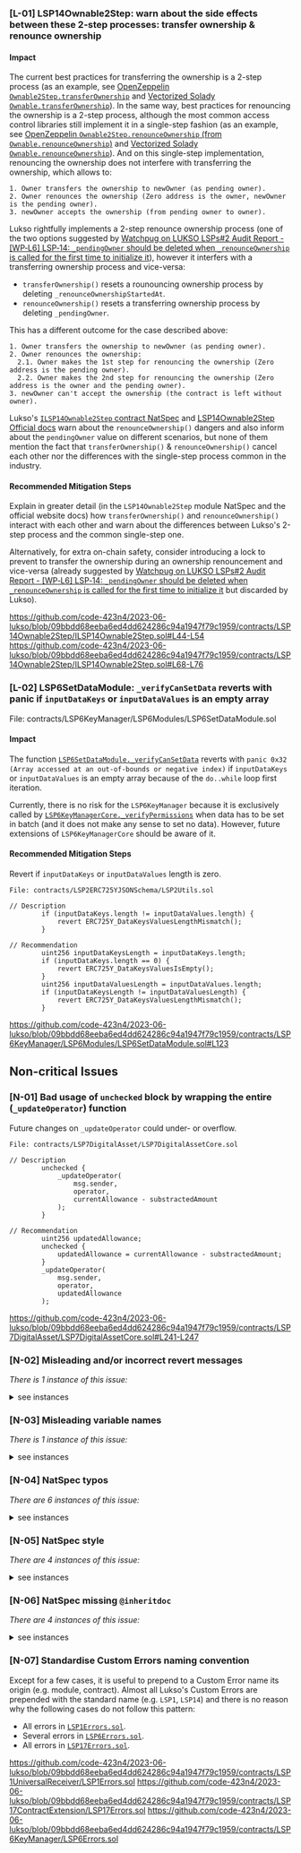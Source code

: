 ### [L-01] LSP14Ownable2Step: warn about the side effects between these 2-step processes: transfer ownership & renounce ownership

#### Impact

The current best practices for transferring the ownership is a 2-step process (as an example, see [OpenZeppelin `Ownable2Step.transferOwnership`](https://github.com/OpenZeppelin/openzeppelin-contracts/blob/v4.9.2/contracts/access/Ownable2Step.sol#L35) and [Vectorized Solady `Ownable.transferOwnership`](https://github.com/Vectorized/solady/blob/main/src/auth/Ownable.sol#L124)). In the same way, best practices for renouncing the ownership is a 2-step process, although the most common access control libraries still implement it in a single-step fashion (as an example, see [OpenZeppelin `Ownable2Step.renounceOwnership` (from `Ownable.renounceOwnership`)](https://github.com/OpenZeppelin/openzeppelin-contracts/blob/v4.9.2/contracts/access/Ownable.sol#L61) and [Vectorized Solady `Ownable.renounceOwnership`](https://github.com/Vectorized/solady/blob/main/src/auth/Ownable.sol#L136)). And on this single-step implementation, renouncing the ownership does not interfere with transferring the ownership, which allows to:

```
1. Owner transfers the ownership to newOwner (as pending owner).
2. Owner renounces the ownership (Zero address is the owner, newOwner is the pending owner).
3. newOwner accepts the ownership (from pending owner to owner).
```

Lukso rightfully implements a 2-step renounce ownership process (one of the two options suggested by [Watchpug on LUKSO LSPs#2 Audit Report - [WP‐L6] LSP‐14: `_pendingOwner` should be deleted when `_renounceOwnership` is called for the first time to initialize it](https://github.com/code-423n4/2023-06-lukso/blob/09bbdd68eeba6ed4dd624286c94a1947f79c1959/audits/Watchpug_audit_2022_12_15.pdf)), however it interfers with a transferring ownership process and vice-versa:

- `transferOwnership()` resets a rounouncing ownership process by deleting `_renounceOwnershipStartedAt`.
- `renounceOwnership()` resets a transferring ownership process by deleting `_pendingOwner`.

This has a different outcome for the case described above:

```
1. Owner transfers the ownership to newOwner (as pending owner).
2. Owner renounces the ownership:
  2.1. Owner makes the 1st step for renouncing the ownership (Zero address is the pending owner).
  2.2. Owner makes the 2nd step for renouncing the ownership (Zero address is the owner and the pending owner).
3. newOwner can't accept the ownership (the contract is left without owner).
```

Lukso's [`ILSP14Ownable2Step` contract NatSpec](https://github.com/code-423n4/2023-06-lukso/blob/09bbdd68eeba6ed4dd624286c94a1947f79c1959/contracts/LSP14Ownable2Step/ILSP14Ownable2Step.sol#L74) and [LSP14Ownable2Step Official docs](https://docs.lukso.tech/contracts/contracts/LSP14Ownable2Step/#renounceownership) warn about the `renounceOwnership()` dangers and also inform about the `pendingOwner` value on different scenarios, but none of them mention the fact that `transferOwnership()` & `renounceOwnership()` cancel each other nor the differences with the single-step process common in the industry.

#### Recommended Mitigation Steps

Explain in greater detail (in the `LSP14Ownable2Step` module NatSpec and the official website docs) how `transferOwnership()` and `renounceOwnership()` interact with each other and warn about the differences between Lukso's 2-step process and the common single-step one.

Alternatively, for extra on-chain safety, consider introducing a lock to prevent to transfer the ownership during an ownership renouncement and vice-versa (already suggested by [Watchpug on LUKSO LSPs#2 Audit Report - [WP‐L6] LSP‐14: `_pendingOwner` should be deleted when `_renounceOwnership` is called for the first time to initialize it](https://github.com/code-423n4/2023-06-lukso/blob/09bbdd68eeba6ed4dd624286c94a1947f79c1959/audits/Watchpug_audit_2022_12_15.pdf) but discarded by Lukso).

https://github.com/code-423n4/2023-06-lukso/blob/09bbdd68eeba6ed4dd624286c94a1947f79c1959/contracts/LSP14Ownable2Step/ILSP14Ownable2Step.sol#L44-L54
https://github.com/code-423n4/2023-06-lukso/blob/09bbdd68eeba6ed4dd624286c94a1947f79c1959/contracts/LSP14Ownable2Step/ILSP14Ownable2Step.sol#L68-L76

### [L-02] LSP6SetDataModule: `_verifyCanSetData` reverts with panic if `inputDataKeys` or `inputDataValues` is an empty array

File: contracts/LSP6KeyManager/LSP6Modules/LSP6SetDataModule.sol

#### Impact

The function [`LSP6SetDataModule._verifyCanSetData`](https://github.com/code-423n4/2023-06-lukso/blob/09bbdd68eeba6ed4dd624286c94a1947f79c1959/contracts/LSP6KeyManager/LSP6Modules/LSP6SetDataModule.sol#L116) reverts with `panic 0x32 (Array accessed at an out-of-bounds or negative index)` if `inputDataKeys` or `inputDataValues` is an empty array because of the `do..while` loop first iteration.

Currently, there is no risk for the `LSP6KeyManager` because it is exclusively called by [`LSP6KeyManagerCore._verifyPermissions`](https://github.com/code-423n4/2023-06-lukso/blob/09bbdd68eeba6ed4dd624286c94a1947f79c1959/contracts/LSP6KeyManager/LSP6KeyManagerCore.sol#L489) when data has to be set in batch (and it does not make any sense to set no data). However, future extensions of `LSP6KeyManagerCore` should be aware of it.

#### Recommended Mitigation Steps

Revert if `inputDataKeys` or `inputDataValues` length is zero.

```solidity
File: contracts/LSP2ERC725YJSONSchema/LSP2Utils.sol

// Description
        if (inputDataKeys.length != inputDataValues.length) {
            revert ERC725Y_DataKeysValuesLengthMismatch();
        }

// Recommendation
        uint256 inputDataKeysLength = inputDataKeys.length;
        if (inputDataKeys.length == 0) {
            revert ERC725Y_DataKeysValuesIsEmpty();
        }
        uint256 inputDataValuesLength = inputDataValues.length;
        if (inputDataKeysLength != inputDataValuesLength) {
            revert ERC725Y_DataKeysValuesLengthMismatch();
        }
```

https://github.com/code-423n4/2023-06-lukso/blob/09bbdd68eeba6ed4dd624286c94a1947f79c1959/contracts/LSP6KeyManager/LSP6Modules/LSP6SetDataModule.sol#L123

## Non-critical Issues

### [N-01] Bad usage of `unchecked` block by wrapping the entire (`_updateOperator`) function

Future changes on `_updateOperator` could under- or overflow.

```solidity
File: contracts/LSP7DigitalAsset/LSP7DigitalAssetCore.sol

// Description
        unchecked {
            _updateOperator(
                msg.sender,
                operator,
                currentAllowance - substractedAmount
            );
        }

// Recommendation
        uint256 updatedAllowance;
        unchecked {
            updatedAllowance = currentAllowance - substractedAmount;
        }
        _updateOperator(
            msg.sender,
            operator,
            updatedAllowance
        );
```

https://github.com/code-423n4/2023-06-lukso/blob/09bbdd68eeba6ed4dd624286c94a1947f79c1959/contracts/LSP7DigitalAsset/LSP7DigitalAssetCore.sol#L241-L247

### [N-02] Misleading and/or incorrect revert messages

_There is 1 instance of this issue:_

<details>
<summary>see instances</summary>

```solidity
File: contracts/LSP2ERC725YJSONSchema/LSP2Utils.sol

// Description
        require(dataKey.length >= 2, "MUST be longer than 2 characters");

// Recommendation
        require(dataKey.length >= 2, "MUST be longer than 1 character"); // "LSP2: must be >= 2 characters"
```

https://github.com/code-423n4/2023-06-lukso/blob/09bbdd68eeba6ed4dd624286c94a1947f79c1959/contracts/LSP2ERC725YJSONSchema/LSP2Utils.sol#L36

</details>

### [N-03] Misleading variable names

_There is 1 instance of this issue:_

<details>
<summary>see instances</summary>

```solidity
File: contracts/LSP2ERC725YJSONSchema/LSP2Utils.sol

// Description
        bytes32 hashFunctionDigest = keccak256(bytes(hashFunction));
        bytes32 jsonDigest = keccak256(bytes(assetBytes));

        return abi.encodePacked(bytes4(hashFunctionDigest), jsonDigest, url);

// Recommendation
        bytes32 hashFunctionDigest = keccak256(bytes(hashFunction));
        bytes32 assetDigest = keccak256(bytes(assetBytes));

        return abi.encodePacked(bytes4(hashFunctionDigest), assetDigest, url);
```

https://github.com/code-423n4/2023-06-lukso/blob/09bbdd68eeba6ed4dd624286c94a1947f79c1959/contracts/LSP2ERC725YJSONSchema/LSP2Utils.sol#L221-L224

</details>

### [N-04] NatSpec typos

_There are 6 instances of this issue:_

<details>
<summary>see instances</summary>

```solidity
File: contracts/LSP0ERC725Account/LSP0ERC725AccountCore.sol

// Description
     * 2. Query the ERC725Y storage with the data key `[_LSP1_UNIVERSAL_RECEIVER_DELEGATE_KEY] + <bytes32 typeId>`.

// Recommendation
     * 2. Query the ERC725Y storage with the data key `[_LSP1_UNIVERSAL_RECEIVER_DELEGATE_PREFIX] + <bytes32 typeId>`.
```

https://github.com/code-423n4/2023-06-lukso/blob/09bbdd68eeba6ed4dd624286c94a1947f79c1959/contracts/LSP0ERC725Account/LSP0ERC725AccountCore.sol#L444

```solidity
File: contracts/LSP0ERC725Account/LSP0ERC725AccountCore.sol

// Description
        // Generate the data key {_LSP1_UNIVERSAL_RECEIVER_DELEGATE_KEY + <bytes32 typeId>}

// Recommendation
        // Generate the data key {_LSP1_UNIVERSAL_RECEIVER_DELEGATE_PREFIX + <bytes32 typeId>}
```

https://github.com/code-423n4/2023-06-lukso/blob/09bbdd68eeba6ed4dd624286c94a1947f79c1959/contracts/LSP0ERC725Account/LSP0ERC725AccountCore.sol#L496

```solidity
File: contracts/LSP0ERC725Account/LSP0ERC725AccountCore.sol

// Description
        // Query the ERC725Y storage with the data key {_LSP1_UNIVERSAL_RECEIVER_DELEGATE_KEY + <bytes32 typeId>}

// Recommendation
        // Query the ERC725Y storage with the data key {_LSP1_UNIVERSAL_RECEIVER_DELEGATE_PREFIX + <bytes32 typeId>}
```

https://github.com/code-423n4/2023-06-lukso/blob/09bbdd68eeba6ed4dd624286c94a1947f79c1959/contracts/LSP0ERC725Account/LSP0ERC725AccountCore.sol#L502

```solidity
File: contracts/LSP2ERC725YJSONSchema/LSP2Utils.sol

// Description
    /**
     * @dev Generate a ASSETURL valueContent
     * @param hashFunction The function used to hash the JSON file
     * @param assetBytes Bytes value of the JSON file
     * @param url The URL where the JSON file is hosted
     */

// Recommendation
    /**
     * @dev Generate an ASSETURL valueContent
     * @param hashFunction The function used to hash the asset file
     * @param assetBytes Bytes value of the asset file
     * @param url The URL where the asset file is hosted
     */
```

https://github.com/code-423n4/2023-06-lukso/blob/09bbdd68eeba6ed4dd624286c94a1947f79c1959/contracts/LSP2ERC725YJSONSchema/LSP2Utils.sol#L210-L215

```solidity
File: contracts/LSP5ReceivedAssets/LSP5Utils.sol

// Description
        // Updating the number of the received assets (decrementing by 1

// Recommendation
        // Updating the number of the received assets (decrementing by 1)
```

https://github.com/code-423n4/2023-06-lukso/blob/09bbdd68eeba6ed4dd624286c94a1947f79c1959/contracts/LSP5ReceivedAssets/LSP5Utils.sol#L136

```solidity
File: submodules/ERC725/implementations/contracts/ERC725XCore.sol

// Description
     * see `IERC725X,execute(uint256[],address[],uint256[],bytes[])`

// Recommendation
     * see `IERC725X.execute(uint256[],address[],uint256[],bytes[])`
```

https://github.com/ERC725Alliance/ERC725/blob/31574e1ac5259713e83c1b299800401a0737d483/implementations/contracts/ERC725XCore.sol#L129

</details>

### [N-05] NatSpec style

_There are 4 instances of this issue:_

<details>
<summary>see instances</summary>

```solidity
File: contracts/UniversalProfile.sol

// Description
 * @dev Implementation of the ERC725Account + LSP1 universalReceiver

// Recommendation
 * @dev Implementation of the ERC725Account + LSP1 UniversalReceiver
```

https://github.com/code-423n4/2023-06-lukso/blob/09bbdd68eeba6ed4dd624286c94a1947f79c1959/contracts/UniversalProfile.sol#L16

```solidity
File: contracts/UniversalProfileInit.sol

// Description
 * @dev Implementation of the ERC725Account + LSP1 universalReceiver

// Recommendation
 * @dev Implementation of the ERC725Account + LSP1 UniversalReceiver
```

https://github.com/code-423n4/2023-06-lukso/blob/09bbdd68eeba6ed4dd624286c94a1947f79c1959/contracts/UniversalProfileInit.sol#L10

```solidity
File: contracts/UniversalProfileInit.sol

// Description
     * @notice deploying a `UniversalProfileInit` base contract to be used behind proxy

// Recommendation
     * @notice Deploying a `UniversalProfileInit` base contract to be used behind proxy
```

https://github.com/code-423n4/2023-06-lukso/blob/09bbdd68eeba6ed4dd624286c94a1947f79c1959/contracts/UniversalProfileInit.sol#L14

```solidity
File: contracts/UniversalProfileInitAbstract.sol

// Description
 * @dev Implementation of the ERC725Account + LSP1 universalReceiver

// Recommendation
 * @dev Implementation of the ERC725Account + LSP1 UniversalReceiver
```

https://github.com/code-423n4/2023-06-lukso/blob/09bbdd68eeba6ed4dd624286c94a1947f79c1959/contracts/UniversalProfileInitAbstract.sol#L18

</details>

### [N-06] NatSpec missing `@inheritdoc`

_There are 4 instances of this issue:_

<details>
<summary>see instances</summary>

```solidity
File: contracts/LSP0ERC725Account/LSP0ERC725AccountCore.sol

// Description
    /**
     * @dev Allows a caller to batch different function calls in one call.
     * Perform a delegatecall on self, to call different functions with preserving the context
     * It is not possible to send value along the functions call due to the use of delegatecall.
     *
     * @param data An array of ABI encoded function calls to be called on the contract.
     * @return results An array of values returned by the executed functions.
     */

// Recommendation
    /**
     * @inheritdoc ILSP0ERC725Account
     */
```

https://github.com/code-423n4/2023-06-lukso/blob/09bbdd68eeba6ed4dd624286c94a1947f79c1959/contracts/LSP0ERC725Account/LSP0ERC725AccountCore.sol#L163-L170

```solidity
File: LSP1UniversalReceiver/LSP1UniversalReceiverDelegateUP/LSP1UniversalReceiverDelegateUP.sol

// Description
    /**
     * @dev Handles two cases:
     * - Registers the address of received assets (exclusively LSP7 and LSP8) and vaults (exclusively LSP9) according
     *   to {LSP5-ReceivedAssets} and {LSP10-ReceivedVaults} respectively
     *
     * - Removes the address of registered assets and vaults when the full balance is sent from the LSP0ERC725Account contract
     *
     * Requirements:
     * - The contract should be able to setData the LSP5 and LSP10 data Keys according to the logic of the owner
     *    of the LSP0ERC725Account.
     *
     * - Cannot accept native tokens
     */

// Recommendation
    /**
     * @inheritdoc ILSP1UniversalReceiver
     * @dev Handles two cases:
     * - Registers the address of received assets (exclusively LSP7 and LSP8) and vaults (exclusively LSP9) according
     *   to {LSP5-ReceivedAssets} and {LSP10-ReceivedVaults} respectively
     *
     * - Removes the address of registered assets and vaults when the full balance is sent from the LSP0ERC725Account contract
     *
     * Requirements:
     * - The contract should be able to setData the LSP5 and LSP10 data Keys according to the logic of the owner
     *    of the LSP0ERC725Account.
     *
     * - Cannot accept native tokens
     */
```

https://github.com/code-423n4/2023-06-lukso/blob/09bbdd68eeba6ed4dd624286c94a1947f79c1959/contracts/LSP1UniversalReceiver/LSP1UniversalReceiverDelegateUP/LSP1UniversalReceiverDelegateUP.sol#L65-L77

```solidity
File: LSP1UniversalReceiver/LSP1UniversalReceiverDelegateUP/LSP1UniversalReceiverDelegateUP.sol

// Description
    /**
     * @dev Returns the name of the token.
     * @return The name of the token
     */

// Recommendation
    /**
     * @inheritdoc ILSP4Compatibility
     */
```

https://github.com/code-423n4/2023-06-lukso/blob/09bbdd68eeba6ed4dd624286c94a1947f79c1959/contracts/LSP4DigitalAssetMetadata/LSP4Compatibility.sol#L21-L24

```solidity
File: LSP1UniversalReceiver/LSP1UniversalReceiverDelegateUP/LSP1UniversalReceiverDelegateUP.sol

// Description
    /**
     * @dev Returns the symbol of the token, usually a shorter version of the name.
     * @return The symbol of the token
     */

// Recommendation
    /**
     * @inheritdoc ILSP4Compatibility
     */
```

https://github.com/code-423n4/2023-06-lukso/blob/09bbdd68eeba6ed4dd624286c94a1947f79c1959/contracts/LSP4DigitalAssetMetadata/LSP4Compatibility.sol#L30-L33

</details>

### [N-07] Standardise Custom Errors naming convention

Except for a few cases, it is useful to prepend to a Custom Error name its origin (e.g. module, contract). Almost all Lukso's Custom Errors are prepended with the standard name (e.g. `LSP1`, `LSP14`) and there is no reason why the following cases do not follow this pattern:

- All errors in [`LSP1Errors.sol`](https://github.com/code-423n4/2023-06-lukso/blob/09bbdd68eeba6ed4dd624286c94a1947f79c1959/contracts/LSP1UniversalReceiver/LSP1Errors.sol).
- Several errors in [`LSP6Errors.sol`](https://github.com/code-423n4/2023-06-lukso/blob/09bbdd68eeba6ed4dd624286c94a1947f79c1959/contracts/LSP6KeyManager/LSP6Errors.sol).
- All errors in [`LSP17Errors.sol`](https://github.com/code-423n4/2023-06-lukso/blob/09bbdd68eeba6ed4dd624286c94a1947f79c1959/contracts/LSP17ContractExtension/LSP17Errors.sol).

https://github.com/code-423n4/2023-06-lukso/blob/09bbdd68eeba6ed4dd624286c94a1947f79c1959/contracts/LSP1UniversalReceiver/LSP1Errors.sol
https://github.com/code-423n4/2023-06-lukso/blob/09bbdd68eeba6ed4dd624286c94a1947f79c1959/contracts/LSP17ContractExtension/LSP17Errors.sol
https://github.com/code-423n4/2023-06-lukso/blob/09bbdd68eeba6ed4dd624286c94a1947f79c1959/contracts/LSP6KeyManager/LSP6Errors.sol
